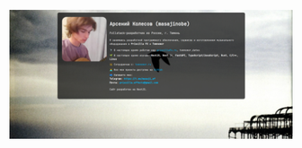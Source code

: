 <p align="center">
  <a href="docs/readme.png" target="blank"><img src="docs/readme.png" width="1024" alt="readme" /></a>
</p>
